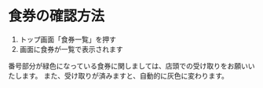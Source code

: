# 食券の確認方法

1. トップ画面「食券一覧」を押す
2. 画面に食券が一覧で表示されます

番号部分が緑色になっている食券に関しましては、店頭での受け取りをお願いいたします。
また、受け取りが済みますと、自動的に灰色に変わります。